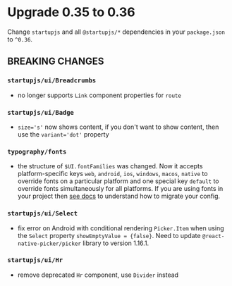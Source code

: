 # Upgrade 0.35 to 0.36

Change `startupjs` and all `@startupjs/*` dependencies in your `package.json` to `^0.36`.

## BREAKING CHANGES

### `startupjs/ui/Breadcrumbs`
- no longer supports `Link` component properties for `route`

### `startupjs/ui/Badge`
- `size='s'` now shows content, if you don't want to show content, then use the `variant='dot'` property

### `typography/fonts`

- the structure of `$UI.fontFamilies` was changed. Now it accepts platform-specific keys `web`, `android`, `ios`, `windows`, `macos`, `native` to override fonts on a particular platform and one special key `default` to override fonts simultaneously for all platforms. If you are using fonts in your project then [see docs](https://startupjs-ui.dmapper.co/docs/foundation/Typography/Fonts#font-family) to understand how to migrate your config.

### `startupjs/ui/Select`
- fix error on Android with conditional rendering `Picker.Item` when using the `Select` property `showEmptyValue = {false}`. Need to update `@react-native-picker/picker` library to version 1.16.1.

### `startupjs/ui/Hr`
- remove deprecated `Hr` component, use `Divider` instead
